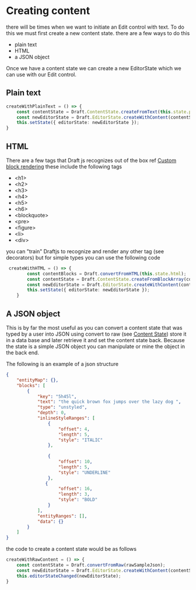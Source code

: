 # Creating content

there will be times when we want to initiate an Edit control with text. To do this we must first create a new content state.
there are a few ways to do this
* plain text
* HTML
* a JSON object

Once we have a content state we can create a new EditorState which we can use with our Edit control.  

## Plain text
```typescript
createWithPlainText = () => {
    const contentState = Draft.ContentState.createFromText(this.state.plainText);
    const newEditorState = Draft.EditorState.createWithContent(contentState);
    this.setState({ editorState: newEditorState });
}
```

## HTML
There are a few tags that Draft js recognizes out of the box ref [Custom block rendering](https://facebook.github.io/draft-js/docs/advanced-topics-custom-block-render-map.html#content)
these include the following tags 
- &lt;h1&gt;
- &lt;h2&gt;
- &lt;h3&gt;
- &lt;h4&gt;
- &lt;h5&gt;
- &lt;h6&gt;
- &lt;blockquote&gt;
- &lt;pre&gt;
- &lt;figure&gt;
- &lt;li&gt;
- &lt;div&gt;

you can "train" Draftjs to recognize and render any other tag (see decorators) 
but for simple types you can use the following code
```typescript
 createWithHTML = () => {
        const contentBlocks = Draft.convertFromHTML(this.state.html);
        const contentState = Draft.ContentState.createFromBlockArray(contentBlocks);
        const newEditorState = Draft.EditorState.createWithContent(contentState);
        this.setState({ editorState: newEditorState });
    }
```

## A JSON object
This is by far the most useful as you can convert a content state that was typed by a user into JSON using convert to raw (see [Content State](/contentstate))
 store it in a data base and later retrieve it and set the content state back. Because the state is a simple JSON object you can 
 manipulate or mine the object in the back end.

 The following is an example of a json structure


```JSON
{
    "entityMap": {},
    "blocks": [
        {
            "key": "5h45l",
            "text": "the quick brown fox jumps over the lazy dog ",
            "type": "unstyled",
            "depth": 0,
            "inlineStyleRanges": [
                {
                    "offset": 4,
                    "length": 5,
                    "style": "ITALIC"
                },
            
                {
                    "offset": 10,
                    "length": 5,
                    "style": "UNDERLINE"
                },
               {
                    "offset": 16,
                    "length": 3,
                    "style": "BOLD"
                }
            ],
            "entityRanges": [],
            "data": {}
        }
    ]
}
```

the code to create a content state would be as follows

```typescript
createWithRawContent = () => {
    const contentState = Draft.convertFromRaw(rawSampleJson);
    const newEditorState = Draft.EditorState.createWithContent(contentState);
    this.editorStateChanged(newEditorState);
}
```